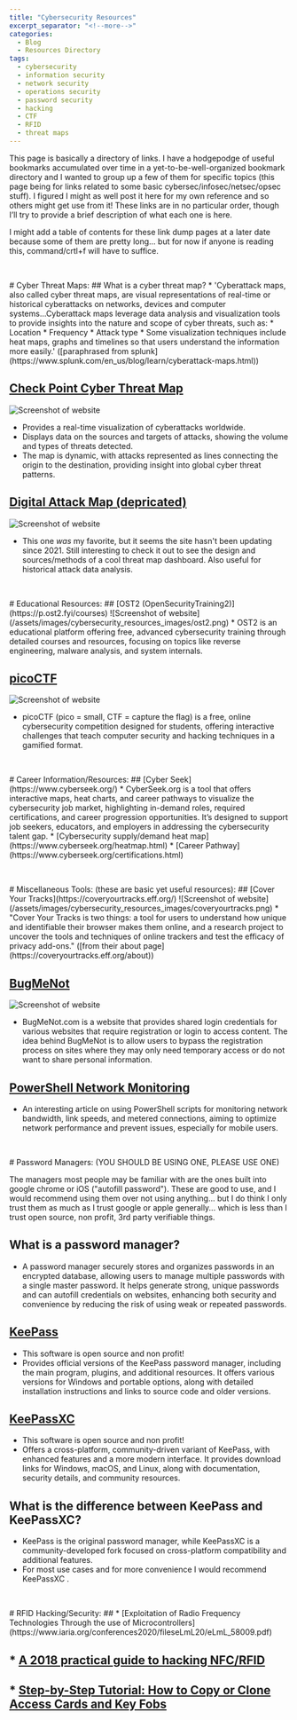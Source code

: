 ```yaml
---
title: "Cybersecurity Resources"
excerpt_separator: "<!--more-->"
categories:
  - Blog
  - Resources Directory
tags:
  - cybersecurity
  - information security
  - network security
  - operations security
  - password security
  - hacking
  - CTF
  - RFID
  - threat maps
---
```


This page is basically a directory of links.<!--more--> I have a hodgepodge of useful bookmarks accumulated over time in a yet-to-be-well-organized bookmark directory and I wanted to group up a few of them for specific topics (this page being for links related to some basic cybersec/infosec/netsec/opsec stuff). I figured I might as well post it here for my own reference and so others might get use from it! These links are in no particular order, though I’ll try to provide a brief description of what each one is here.

I might add a table of contents for these link dump pages at a later date because some of them are pretty long... but for now if anyone is reading this, command/crtl+f will have to suffice.

<p>&nbsp;</p>
# Cyber Threat Maps:
## What is a cyber threat map?
* 'Cyberattack maps, also called cyber threat maps, are visual representations of real-time or historical cyberattacks on networks, devices and computer systems...Cyberattack maps leverage data analysis and visualization tools to provide insights into the nature and scope of cyber threats, such as:
    * Location
    * Frequency
    * Attack type
* Some visualization techniques include heat maps, graphs and timelines so that users understand the information more easily.'
([paraphrased from splunk](https://www.splunk.com/en_us/blog/learn/cyberattack-maps.html))

## [Check Point Cyber Threat Map](https://threatmap.checkpoint.com/)
![Screenshot of website](/assets/images/cybersecurity_resources_images/checkpoint_threatmap.png)
* Provides a real-time visualization of cyberattacks worldwide.
* Displays data on the sources and targets of attacks, showing the volume and types of threats detected.
* The map is dynamic, with attacks represented as lines connecting the origin to the destination, providing insight into global cyber threat patterns.

## [Digital Attack Map (depricated)](https://www.digitalattackmap.com)
![Screenshot of website](/assets/images/cybersecurity_resources_images/digitalattackmap.png)
* This one *was* my favorite, but it seems the site hasn't been updating since 2021. Still interesting to check it out to see the design and sources/methods of a cool threat map dashboard. Also useful for historical attack data analysis.

<p>&nbsp;</p>
# Educational Resources:
## [OST2 (OpenSecurityTraining2)](https://p.ost2.fyi/courses)
![Screenshot of website](/assets/images/cybersecurity_resources_images/ost2.png)
* OST2 is an educational platform offering free, advanced cybersecurity training through detailed courses and resources, focusing on topics like reverse engineering, malware analysis, and system internals.

## [picoCTF](https://play.picoctf.org/login)
![Screenshot of website](/assets/images/cybersecurity_resources_images/picoctf.png)
* picoCTF (pico = small, CTF = capture the flag) is a free, online cybersecurity competition designed for students, offering interactive challenges that teach computer security and hacking techniques in a gamified format.

<p>&nbsp;</p>
# Career Information/Resources:
## [Cyber Seek](https://www.cyberseek.org/)
* CyberSeek.org is a tool that offers interactive maps, heat charts, and career pathways to visualize the cybersecurity job market, highlighting in-demand roles, required certifications, and career progression opportunities. It’s designed to support job seekers, educators, and employers in addressing the cybersecurity talent gap.
    * [Cybersecurity supply/demand heat map](https://www.cyberseek.org/heatmap.html)
    * [Career Pathway](https://www.cyberseek.org/certifications.html)

<p>&nbsp;</p>
# Miscellaneous Tools:
(these are basic yet useful resources):
## [Cover Your Tracks](https://coveryourtracks.eff.org/)
![Screenshot of website](/assets/images/cybersecurity_resources_images/coveryourtracks.png)
* "Cover Your Tracks is two things: a tool for users to understand how unique and identifiable their browser makes them online, and a research project to uncover the tools and techniques of online trackers and test the efficacy of privacy add-ons." ([from their about page](https://coveryourtracks.eff.org/about))

## [BugMeNot](https://bugmenot.com/)
![Screenshot of website](/assets/images/cybersecurity_resources_images/bugmenot.png)
* BugMeNot.com is a website that provides shared login credentials for various websites that require registration or login to access content. The idea behind BugMeNot is to allow users to bypass the registration process on sites where they may only need temporary access or do not want to share personal information.

## [PowerShell Network Monitoring](https://www.cyberdrain.com/monitoring-with-powershell-monitoring-network-traffic/)
* An interesting article on using PowerShell scripts for monitoring network bandwidth, link speeds, and metered connections, aiming to optimize network performance and prevent issues, especially for mobile users.

<p>&nbsp;</p>
# Password Managers:
(YOU SHOULD BE USING ONE, PLEASE USE ONE)

The managers most people may be familiar with are the ones built into google chrome or iOS ("autofill password"). These are good to use, and I would recommend using them over not using anything... but I do think I only trust them as much as I trust google or apple generally... which is less than I trust open source, non profit, 3rd party verifiable things.

## What is a password manager?
* A password manager securely stores and organizes passwords in an encrypted database, allowing users to manage multiple passwords with a single master password. It helps generate strong, unique passwords and can autofill credentials on websites, enhancing both security and convenience by reducing the risk of using weak or repeated passwords.

## [KeePass](https://keepass.info/download.html)
* This software is open source and non profit!
* Provides official versions of the KeePass password manager, including the main program, plugins, and additional resources. It offers various versions for Windows and portable options, along with detailed installation instructions and links to source code and older versions.

## [KeePassXC](https://keepassxc.org)
* This software is open source and non profit!
* Offers a cross-platform, community-driven variant of KeePass, with enhanced features and a more modern interface. It provides download links for Windows, macOS, and Linux, along with documentation, security details, and community resources.

## What is the difference between KeePass and KeePassXC?
* KeePass is the original password manager, while KeePassXC is a community-developed fork focused on cross-platform compatibility and additional features.
* For most use cases and for more convenience I would recommend KeePassXC .

<p>&nbsp;</p>
# RFID Hacking/Security:
## * [Exploitation of Radio Frequency Technologies Through the use of Microcontrollers](https://www.iaria.org/conferences2020/fileseLmL20/eLmL_58009.pdf)

## * [A 2018 practical guide to hacking NFC/RFID](https://smartlockpicking.com/slides/Confidence_A_2018_Practical_Guide_To_Hacking_RFID_NFC.pdf)

## * [Step-by-Step Tutorial: How to Copy or Clone Access Cards and Key Fobs](https://www.getkisi.com/blog/how-to-copy-access-cards-and-keyfobs)
